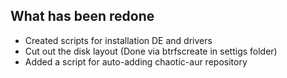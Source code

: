 ## What has been redone

- Created scripts for installation DE and drivers
- Cut out the disk layout (Done via btrfscreate in settigs folder)
- Added a script for auto-adding chaotic-aur repository

